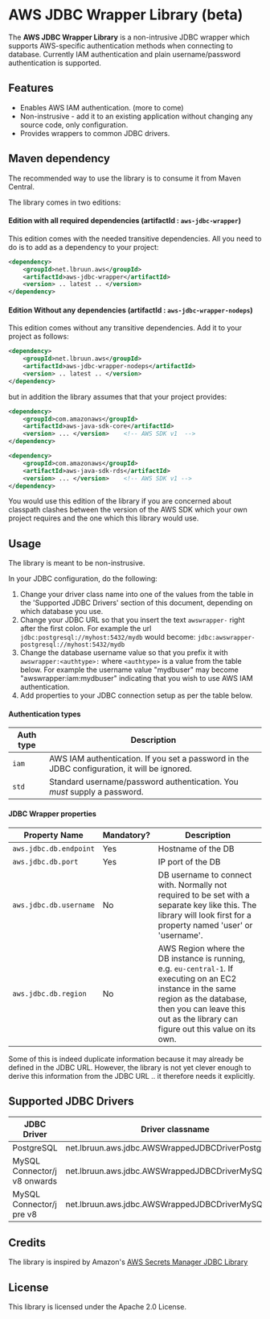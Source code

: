 # AWS JDBC Wrapper Library (beta)

The **AWS JDBC Wrapper Library** is a non-intrusive JDBC wrapper
which supports AWS-specific authentication methods when connecting
to database. Currently IAM authentication and plain username/password 
authentication is supported.


## Features

* Enables AWS IAM authentication. (more to come)
* Non-instrusive - add it to an existing application without changing 
  any source code, only configuration.
* Provides wrappers to common JDBC drivers.



## Maven dependency

The recommended way to use the library is to consume it from Maven Central. 

The library comes in two editions:

#### Edition with all required dependencies (artifactId : `aws-jdbc-wrapper`)

This edition comes with the needed transitive dependencies. All you need to do
is to add as a dependency to your project:

``` xml
<dependency>
    <groupId>net.lbruun.aws</groupId>
    <artifactId>aws-jdbc-wrapper</artifactId>  
    <version> .. latest .. </version>
</dependency>
```

#### Edition Without any dependencies (artifactId : `aws-jdbc-wrapper-nodeps`)

This edition comes without any transitive dependencies. Add it to your project
as follows:

``` xml
<dependency>
    <groupId>net.lbruun.aws</groupId>
    <artifactId>aws-jdbc-wrapper-nodeps</artifactId>  
    <version> .. latest .. </version>
</dependency>
```

but in addition the library assumes that that your project provides:

``` xml
<dependency>
    <groupId>com.amazonaws</groupId>
    <artifactId>aws-java-sdk-core</artifactId>  
    <version> ... </version>    <!-- AWS SDK v1  -->
</dependency>

<dependency>
    <groupId>com.amazonaws</groupId>
    <artifactId>aws-java-sdk-rds</artifactId>
    <version> ... </version>    <!-- AWS SDK v1 -->
</dependency>
```

You would use this edition of the library if you are concerned about classpath 
clashes between the version of the AWS SDK which your own project requires
and the one which this library would use.


## Usage

The library is meant to be non-instrusive.

In your JDBC configuration, do the following:

1. Change your driver class name into one of the values from the 
  table in the 'Supported JDBC Drivers' section of this document, 
  depending on which database you use.
1. Change your JDBC URL so that you insert the text `awswrapper-` right
  after the first colon. For example the url `jdbc:postgresql://myhost:5432/mydb`
  would become: `jdbc:awswrapper-postgresql://myhost:5432/mydb`
1. Change the database username value so that you prefix it with
  `awswrapper:<authtype>:` where `<authtype>` is a value from the table
  below. For example the username value "mydbuser" may become "awswrapper:iam:mydbuser"
  indicating that you wish to use AWS IAM authentication.
1. Add properties to your JDBC connection setup as per the table below.

#### Authentication types

| Auth type     |   Description                             |
|---------------|-------------------------------------------|
| `iam`         | AWS IAM authentication. If you set a password in the JDBC configuration, it will be ignored. |
| `std`         | Standard username/password authentication. You *must* supply a password. |


#### JDBC Wrapper properties



| Property Name          | Mandatory? | Description                    |
|------------------------|------------|--------------------------------|
| `aws.jdbc.db.endpoint` | Yes        | Hostname of the DB         |
| `aws.jdbc.db.port`     | Yes        | IP port of the DB              |
| `aws.jdbc.db.username` | No        | DB username to connect with. Normally not required to be set with a separate key like this. The library will look first for a property named 'user' or 'username'. |
| `aws.jdbc.db.region`   | No        | AWS Region where the DB instance is running, e.g. `eu-central-1`. If executing on an EC2 instance in the same region as the database, then you can leave this out as the library can figure out this value on its own. |

Some of this is indeed duplicate information because it may already be defined 
in the JDBC URL. However, the library is not yet clever enough to derive this 
information from the JDBC URL .. it therefore needs it explicitly.




## Supported JDBC Drivers


| JDBC Driver                    | Driver classname                                    |
|--------------------------------|-----------------------------------------------------|
| PostgreSQL                     | net.lbruun.aws.jdbc.AWSWrappedJDBCDriverPostgreSQL  |
| MySQL Connector/j v8 onwards   | net.lbruun.aws.jdbc.AWSWrappedJDBCDriverMySQL       |
| MySQL Connector/j pre v8       | net.lbruun.aws.jdbc.AWSWrappedJDBCDriverMySQLpre8   |



## Credits

The library is inspired by Amazon's 
[AWS Secrets Manager JDBC Library](https://github.com/aws/aws-secretsmanager-jdbc)

## License

This library is licensed under the Apache 2.0 License.
